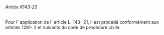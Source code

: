 ###### Article R143-23

Pour l' application de l' article L. 143- 21, il est procédé conformément aux articles 1281- 2 et suivants du code de procédure civile.

